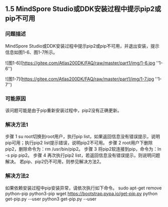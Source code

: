 ## 1.5 MindSpore Studio或DDK安装过程中提示pip2或pip不可用
### 问题描述
MindSpore Studio或DDK安装过程中提示pip2或pip不可用，并退出安装，提示信息如图1-6、图1-7所示。

![图1-6](https://gitee.com/Atlas200DK/FAQ/raw/master/part1/img/1-6.jpg ''1-6'')

![图1-7](https://gitee.com/Atlas200DK/FAQ/raw/master/part1/img/1-7.jpg ''1-7'')

### 可能原因
该问题可能是由于pip重新安装过程中，pip2没有正确更新。
### 解决方法1
步骤 1 su root切换到root用户，执行pip list，如果返回信息没有错误提示，说明pip可用；执行pip2 list提示错误，说明pip2不可用。
步骤 2 root用户下删除pip2，删除命令为：rm /usr/bin/pip2。
步骤 3 将pip2软连接到pip，命令为：ln -s pip pip2。
步骤 4 再次执行pip2 list，若返回信息没有错误提示，则说明问题解决。
若pip、pip2仍不可用，则参见解决方法2。
### 解决方法2
如果依赖安装过程中pip安装异常，请依次执行如下命令。
sudo apt-get remove python-pip python3-pip 
wget https://bootstrap.pypa.io/get-pip.py 
python get-pip.py --user 
python3 get-pip.py  --user

